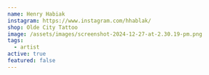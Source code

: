 ```yaml
---
name: Henry Habiak
instagram: https://www.instagram.com/hhablak/
shop: Olde City Tattoo
image: /assets/images/screenshot-2024-12-27-at-2.30.19-pm.png
tags:
  - artist
active: true
featured: false
---
```

